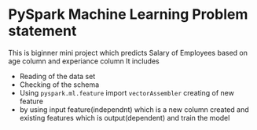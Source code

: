 # PySpark Machine Learning Problem statement
This is biginner mini project which predicts Salary of Employees based on age column and experiance column
It includes 
- Reading of the data set
- Checking of the schema
- Using `pyspark.ml.feature` import `vectorAssembler` creating of new feature
- by using input feature(independnt) which is a new column created and existing features which is output(dependent) and train the model  
            
